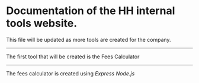# Documentation of the HH internal tools website.

This file will be updated as more tools are created for the company.

***

The first tool that will be created is the Fees Calculator

***

The fees calculator is created using _Express Node.js_ 

